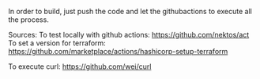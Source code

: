 In order to build, just push the code and let the githubactions to execute all the process.

Sources:
To test locally with github actions:
https://github.com/nektos/act
To set a version for terraform:
https://github.com/marketplace/actions/hashicorp-setup-terraform

To execute curl:
https://github.com/wei/curl

